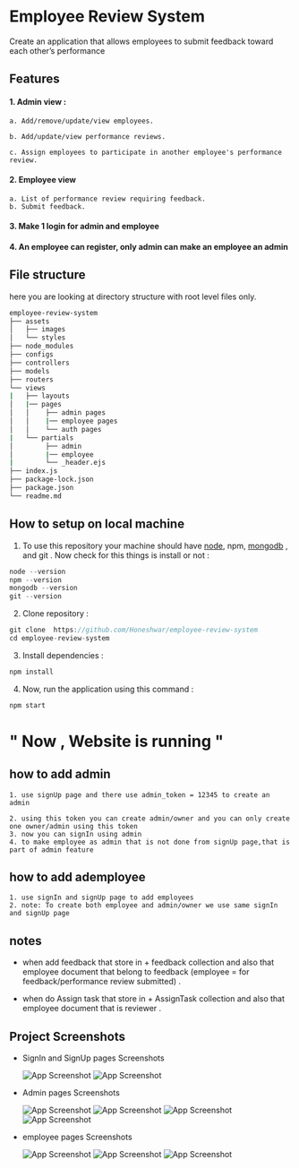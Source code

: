 # Employee Review System

Create an application that allows employees to submit feedback toward each other’s performance

## Features

#### 1. Admin view :

```
a. Add/remove/update/view employees.

b. Add/update/view performance reviews.

c. Assign employees to participate in another employee's performance review.
```

#### 2. Employee view

```
a. List of performance review requiring feedback.
b. Submit feedback.
```

#### 3. Make 1 login for admin and employee

#### 4. An employee can register, only admin can make an employee an admin

## File structure

here you are looking at directory structure with root level files only.

```sh
employee-review-system
├── assets
│   ├── images
│   └── styles
├── node_modules
├── configs
├── controllers
├── models
├── routers
└── views
|   ├── layouts
│   |── pages
│   │    ├── admin pages
│   │    |── employee pages
│   │    └── auth pages
|   └── partials
│        ├── admin
│        |── employee
|        └── _header.ejs
├── index.js
├── package-lock.json
├── package.json
└── readme.md

```

## How to setup on local machine

1. To use this repository your machine should have [node](https://nodejs.org/en/), npm, [mongodb](https://docs.mongodb.com/manual/installation/) , and git . Now check for this things is install or not :

```go
node --version
npm --version
mongodb --version
git --version
```

2. Clone repository :

```go
git clone  https://github.com/Honeshwar/employee-review-system
cd employee-review-system
```

3. Install dependencies :

```go
npm install
```

4. Now, run the application using this command :

```go
npm start
```

# " Now , Website is running "

## how to add admin

```
1. use signUp page and there use admin_token = 12345 to create an   admin

2. using this token you can create admin/owner and you can only create one owner/admin using this token
3. now you can signIn using admin
4. to make employee as admin that is not done from signUp page,that is part of admin feature
```

## how to add ademployee

```
1. use signIn and signUp page to add employees
2. note: To create both employee and admin/owner we use same signIn and signUp page

```

## notes

- when add feedback that store in + feedback collection and also that employee document that belong to feedback (employee = for feedback/performance review submitted) .

- when do Assign task that store in + AssignTask collection and also that employee document that is reviewer .

## Project Screenshots

- SignIn and SignUp pages Screenshots

  ![App Screenshot](https://honeshwar.github.io/employee-review-system/assets/images/1.png)
  ![App Screenshot](https://honeshwar.github.io/employee-review-system/assets/images/2.png)

- Admin pages Screenshots

  ![App Screenshot](https://honeshwar.github.io/employee-review-system/assets/images/3.png)
  ![App Screenshot](https://honeshwar.github.io/employee-review-system/assets/images/4.png)
  ![App Screenshot](https://honeshwar.github.io/employee-review-system/assets/images/5.png)
  ![App Screenshot](https://honeshwar.github.io/employee-review-system/assets/images/6.png)

- employee pages Screenshots

  ![App Screenshot](https://honeshwar.github.io/employee-review-system/assets/images/7.png)
  ![App Screenshot](https://honeshwar.github.io/employee-review-system/assets/images/8.png)
  ![App Screenshot](https://honeshwar.github.io/employee-review-system/assets/images/9.png)
